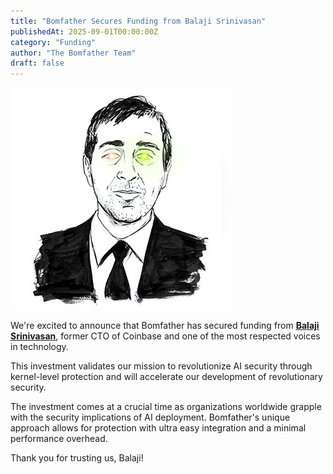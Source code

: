 ```yaml
---
title: "Bomfather Secures Funding from Balaji Srinivasan"
publishedAt: 2025-09-01T00:00:00Z
category: "Funding"
author: "The Bomfather Team"
draft: false
---
```


<a href="https://x.com/balajis" target="_blank" rel="noopener noreferrer">
  <img src="/images/balaji_srinivasan.jpg" alt="Balaji Srinivasan" class="news-float-image" />
  
</a>

We're excited to announce that Bomfather has secured funding from [**<u>Balaji Srinivasan</u>**](https://x.com/balajis), former CTO of Coinbase and one of the most respected voices in technology. 

This investment validates our mission to revolutionize AI security through kernel-level protection and will accelerate our development of revolutionary security. 

The investment comes at a crucial time as organizations worldwide grapple with the security implications of AI deployment. Bomfather's unique approach allows for protection with ultra easy integration and a minimal performance overhead.

Thank you for trusting us, Balaji!